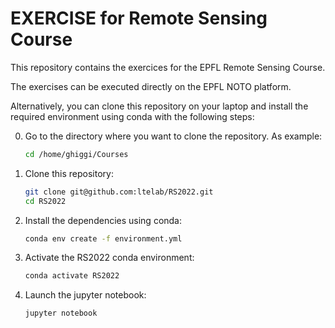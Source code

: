 # EXERCISE for Remote Sensing Course 

This repository contains the exercices for the EPFL Remote Sensing Course.

The exercises can be executed directly on the EPFL NOTO platform. 

Alternatively, you can clone this repository on your laptop and install the required environment using conda with the following steps: 

0. Go to the directory where you want to clone the repository. As example: 
   ```sh
   cd /home/ghiggi/Courses
   ```
   
1. Clone this repository:
   ```sh
   git clone git@github.com:ltelab/RS2022.git
   cd RS2022
   ```

2. Install the dependencies using conda:
   ```sh
   conda env create -f environment.yml
   ```
   
3. Activate the RS2022 conda environment:
   ```sh
   conda activate RS2022
   ```
   
4. Launch the jupyter notebook:
    ```sh
   jupyter notebook
   ```
   

